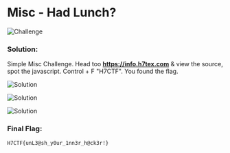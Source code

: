 # Misc - Had Lunch?

![Challenge](https://github.com/x03ee/PointerOverflow-Writeups/blob/main/web/The%20Way%20Out%20is%20Through/challenge.png)

### Solution:
 Simple Misc Challenge. 
 Head too __https://info.h7tex.com__ & view the source, spot the javascript. Control + F "H7CTF". You found the flag.

 
![Solution](https://github.com/x03ee/PointerOverflow-Writeups/blob/main/web/The%20Way%20Out%20is%20Through/flag.png)
 
![Solution](https://github.com/x03ee/PointerOverflow-Writeups/blob/main/web/The%20Way%20Out%20is%20Through/flag.png)
 
 
![Solution](https://github.com/x03ee/PointerOverflow-Writeups/blob/main/web/The%20Way%20Out%20is%20Through/flag.png)

### Final Flag:
```
H7CTF{unL3@sh_y0ur_1nn3r_h@ck3r!}
```
